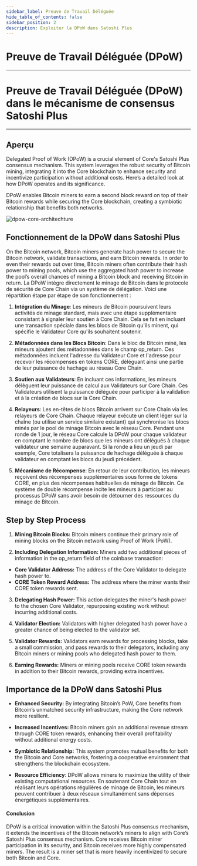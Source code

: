 ```yaml
---
sidebar_label: Preuve de Travail Déléguée
hide_table_of_contents: false
sidebar_position: 2
description: Exploiter la DPoW dans Satoshi Plus
---
```


# Preuve de Travail Déléguée (DPoW)

---

##

# Preuve de Travail Déléguée (DPoW) dans le mécanisme de consensus Satoshi Plus

---

## Aperçu

Delegated Proof of Work (DPoW) is a crucial element of Core's Satoshi Plus consensus mechanism. This system leverages the robust security of Bitcoin mining, integrating it into the Core blockchain to enhance security and incentivize participation without additional costs. Here’s a detailed look at how DPoW operates and its significance.

DPoW enables Bitcoin miners to earn a second block reward on top of their Bitcoin rewards while securing the Core blockchain, creating a symbiotic relationship that benefits both networks.

![dpow-core-architechture](../../../../static/img/staoshi-plus/dpow.jpg)

## Fonctionnement de la DPoW dans Satoshi Plus

On the Bitcoin network, Bitcoin miners generate hash power to secure the Bitcoin network, validate transactions, and earn Bitcoin rewards. In order to even their rewards out over time, Bitcoin miners often contribute their hash power to mining pools, which use the aggregated hash power to increase the pool’s overall chances of mining a Bitcoin block and receiving Bitcoin in return. La DPoW intègre directement le minage de Bitcoin dans le protocole de sécurité de Core Chain via un système de délégation. Voici une répartition étape par étape de son fonctionnement :

1. **Intégration du Minage**: Les mineurs de Bitcoin poursuivent leurs activités de minage standard, mais avec une étape supplémentaire consistant à signaler leur soutien à Core Chain. Cela se fait en incluant une transaction spéciale dans les blocs de Bitcoin qu'ils minent, qui spécifie le Validateur Core qu'ils souhaitent soutenir.

2. **Métadonnées dans les Blocs Bitcoin**: Dans le bloc de Bitcoin miné, les mineurs ajoutent des métadonnées dans le champ op_return. Ces métadonnées incluent l'adresse du Validateur Core et l'adresse pour recevoir les récompenses en tokens CORE, déléguant ainsi une partie de leur puissance de hachage au réseau Core Chain.

3. **Soutien aux Validateurs**: En incluant ces informations, les mineurs délèguent leur puissance de calcul aux Validateurs sur Core Chain. Ces Validateurs utilisent la puissance déléguée pour participer à la validation et à la création de blocs sur la Core Chain.

4. **Relayeurs**: Les en-têtes de blocs Bitcoin arrivent sur Core Chain via les relayeurs de Core Chain. Chaque relayeur exécute un client léger sur la chaîne (ou utilise un service similaire existant) qui synchronise les blocs minés par le pool de minage Bitcoin avec le réseau Core. Pendant une ronde de 1 jour, le réseau Core calcule la DPoW pour chaque validateur en comptant le nombre de blocs que les mineurs ont délégués à chaque validateur une semaine auparavant. Si la ronde a lieu un jeudi par exemple, Core totalisera la puissance de hachage déléguée à chaque validateur en comptant les blocs du jeudi précédent.

5. **Mécanisme de Récompense**: En retour de leur contribution, les mineurs reçoivent des récompenses supplémentaires sous forme de tokens CORE, en plus des récompenses habituelles de minage de Bitcoin. Ce système de double récompense incite les mineurs à participer au processus DPoW sans avoir besoin de détourner des ressources du minage de Bitcoin.

## Step by Step Process

1. **Mining Bitcoin Blocks:** Bitcoin miners continue their primary role of mining blocks on the Bitcoin network using Proof of Work (PoW).

2. **Including Delegation Information:** Miners add two additional pieces of information in the op_return field of the coinbase transaction:

- **Core Validator Address:** The address of the Core Validator to delegate hash power to.
- **CORE Token Reward Address:** The address where the miner wants their CORE token rewards sent.

3. **Delegating Hash Power:** This action delegates the miner's hash power to the chosen Core Validator, repurposing existing work without incurring additional costs.

4. **Validator Election:** Validators with higher delegated hash power have a greater chance of being elected to the validator set.

5. **Validator Rewards:** Validators earn rewards for processing blocks, take a small commission, and pass rewards to their delegators, including any Bitcoin miners or mining pools who delegated hash power to them.

6. **Earning Rewards:** Miners or mining pools receive CORE token rewards in addition to their Bitcoin rewards, providing extra incentives.

## Importance de la DPoW dans Satoshi Plus

- **Enhanced Security:** By integrating Bitcoin’s PoW, Core benefits from Bitcoin’s unmatched security infrastructure, making the Core network more resilient.

- **Increased Incentives:** Bitcoin miners gain an additional revenue stream through CORE token rewards, enhancing their overall profitability without additional energy costs.

- **Symbiotic Relationship:** This system promotes mutual benefits for both the Bitcoin and Core networks, fostering a cooperative environment that strengthens the blockchain ecosystem.

- **Resource Efficiency**: DPoW allows miners to maximize the utility of their existing computational resources. En soutenant Core Chain tout en réalisant leurs opérations régulières de minage de Bitcoin, les mineurs peuvent contribuer à deux réseaux simultanément sans dépenses énergétiques supplémentaires.

#### **Conclusion**

DPoW is a critical innovation within the Satoshi Plus consensus mechanism, it extends the incentives of the Bitcoin network’s miners to align with Core’s Satoshi Plus consensus mechanism. Core receives Bitcoin miner participation in its security, and Bitcoin receives more highly compensated miners. The result is a miner set that is more heavily incentivized to secure both Bitcoin and Core.
